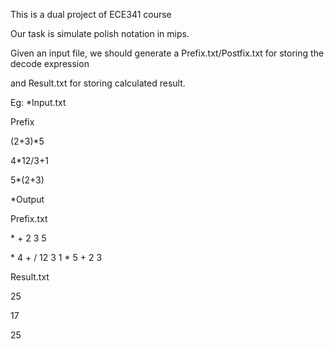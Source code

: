 This is a dual project of ECE341 course

Our task is simulate polish notation in mips.

Given an input file, we should generate a Prefix.txt/Postfix.txt for storing the decode expression

and Result.txt for storing calculated result.

Eg:
*Input.txt

Prefix

(2+3)*5

4*12/3+1

5*(2+3)

*Output

Prefix.txt 

\* + 2 3 5 

\* 4 + / 12 3 1 
\* 5 + 2 3 

Result.txt

25

17

25
